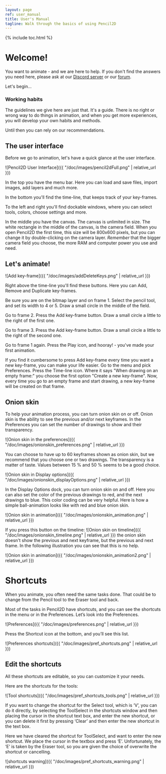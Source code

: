 ```yaml
---
layout: page
ref: user_manual
title: User's Manual
tagline: Walk through the basics of using Pencil2D
---
```


{% include toc.html %}

# Welcome! #
You want to animate - and we are here to help. If you don't find the answers you need here, please ask at our [Discord server](https://discordapp.com/invite/8FxdV2g) or our [forum](https://discuss.pencil2d.org/).

Let's begin...
### Working habits ###
The guidelines we give here are just that. It's a guide. There is no right or wrong way to do things in animation, and when you get more experiences, you will develop your own habits and methods.

Until then you can rely on our recommendations.
## The user interface ##
Before we go to animation, let's have a quick glance at the user interface.

![Pencil2D User Interface]({{ "/doc/images/pencil2dFull.png" | relative_url }})

In the top you have the menu bar. Here you can load and save files, import images, add layers and much more.

In the bottom you'll find the time-line, that keeps track of your key-frames.

To the left and right you'll find dockable windows, where you can select tools, colors, choose settings and more.

In the middle you have the canvas. The canvas is unlimited in size. The white rectangle in the middle of the canvas, is the camera field. When you open Pencil2D the first time, this size will be 800x600 pixels, but you can change it by double-clicking on the camera layer. *Remember* that the bigger camera field you choose, the more RAM and computer power you use and need.
## Let's animate! ##

![Add key-frame]({{ "/doc/images/addDeleteKeys.png" | relative_url }})

Right above the time-line you'll find these buttons.  Here you can Add, Remove and Duplicate key-frames.

Be sure you are on the bitmap layer and on frame 1. Select the pencil tool, and set its width to 4 or 5. Draw a small circle in the middle of the field.

Go to frame 2. Press the Add key-frame button. Draw a small circle a little to the right of the first one.

Go to frame 3. Press the Add key-frame button. Draw a small circle a little to the right of the second one.

Go to frame 1 again. Press the Play icon, and hooray! - you've made your first animation.

If you find it cumbersome to press Add key-frame every time you want a new key-frame, you can make your life easier. Go to the menu and pick Preferences. Press the Time-line icon. Where it says "When drawing on an empty frame:" you choose the first option "Create a new key-frame". Now, every time you go to an empty frame and start drawing, a new key-frame will be created on that frame.

## Onion skin ##

To help your animation process, you can turn onion skin on or off. Onion skin is the ability to see the previous and/or next keyframes. In the Preferences you can set the number of drawings to show and their transparency.

![Onion skin in the preferences]({{ "/doc/images/onionskin_preferences.png" | relative_url }})

You can choose to have up to 60 keyframes shown as onion skin, but we recommend that you choose one or two drawings. The transparency is a matter of taste. Values between 15 % and 50 % seems to be a good choice.

![Onion skin in Display options]({{ "/doc/images/onionskin_displayOptions.png" | relative_url }})

In the Display Options dock, you can turn onion skin on and off. Here you can also set the color of the previous drawings to red, and the next drawings to blue. This color coding can be very helpful. Here is how a simple ball-animation looks like with red and blue onion skin.

![Onion skin in animation]({{ "/doc/images/onionskin_animation.png" | relative_url }})

If you press this button on the timeline: ![Onion skin on timeline]({{ "/doc/images/onionskin_timeline.png" | relative_url }}) the onion skin doesn't show the previous and next keyframe, but the previous and next frame. In the following illustration you can see that this is no help.

![Onion skin in animation]({{ "/doc/images/onionskin_animation2.png" | relative_url }})

# Shortcuts #

When you animate, you often need the same tasks done. That could be to change from the Pencil tool to the Eraser tool and back.

Most of the tasks in Pencil2D have shortcuts, and you can see the shortcuts in the menu or in the Preferences. Let’s look into the Preferences.

![Preferences]({{ "/doc/images/preferences.png" | relative_url }})

Press the Shortcut icon at the bottom, and you’ll see this list.

![Preferences shortcuts]({{ "/doc/images/pref_shortcuts.png" | relative_url }})

## Edit the shortcuts ##

All these shortcuts are editable, so you can customize it your needs.

Here are the shortcuts for the tools:

![Tool shortcuts]({{ "/doc/images/pref_shortcuts_tools.png" | relative_url }})

If you want to change the shortcut for the Select tool, which is ‘V’, you can do it directly, by selecting the ToolSelect in the shortcuts window and then placing the cursor in the shortcut text box, and enter the new shortcut, or you can delete it first by pressing ‘Clear’ and then enter the new shortcut in the text box.

Here we have cleared the shortcut for ToolSelect, and want to enter the new shortcut. We place the cursor in the textbox and press ‘E’. Unfortunately, the ‘E’ is taken by the Eraser tool, so you are given the choice of overwrite the shortcut or cancelling.  

![shortcuts warning]({{ "/doc/images/pref_shortcuts_warning.png" | relative_url }})
